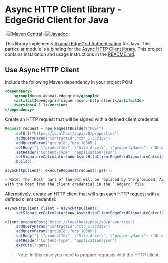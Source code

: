 # Async HTTP Client library - EdgeGrid Client for Java

-[![Maven Central](https://maven-badges.herokuapp.com/maven-central/com.akamai.edgegrid/edgegrid-signer-async-http-client/badge.svg)](https://maven-badges.herokuapp.com/maven-central/com.akamai.edgegrid/edgegrid-signer-async-http-client)
-[![Javadoc](http://www.javadoc.io/badge/com.akamai.edgegrid/edgegrid-signer-async-http-client.svg)](http://www.javadoc.io/doc/com.akamai.edgegrid/edgegrid-signer-async-http-client)

This library implements [Akamai EdgeGrid Authentication](https://techdocs.akamai.com/developer/docs/authenticate-with-edgegrid) for Java.
This particular module is a binding for the [Async HTTP Client library](https://github.com/AsyncHttpClient/async-http-client).
This project contains installation and usage instructions in the [README.md](../README.md).

## Use Async HTTP Client

Include the following Maven dependency in your project POM:

```xml
<dependency>
    <groupId>com.akamai.edgegrid</groupId>
    <artifactId>edgegrid-signer-async-http-client</artifactId>
    <version>4.1.1</version>
</dependency>
```

Create an HTTP request that will be signed with a defined client credential:

```java
Request request = new RequestBuilder("POST")
    .setUrl("https://localhost/papi/v0/properties")
    .addQueryParam("contractId","ctr_1-3CV382")
    .addQueryParam("groupId","grp_18385")
    .setBody("{ \"productId\": \"Site_Accel\", \"propertyName\": \"8LuWyUjwea\" }")
    .setHeader("Content-Type", "application/json")
    .setSignatureCalculator(new AsyncHttpClientEdgeGridSignatureCalculator(clientCredential))
    .build();

asyncHttpClient().executeRequest(request).get();

> Note: The `host` part of the URI will be replaced by the provided `AsyncHttpClientEdgeGridSignatureCalculator`  
with the host from the client credential in the `.edgerc` file.

```

Alternatively, create an HTTP client that will sign each HTTP request with a defined client 
credential:

```java
AsyncHttpClient client = asyncHttpClient()
    .setSignatureCalculator(new AsyncHttpClientEdgeGridSignatureCalculator(clientCredential));

client.preparePost("https://localhost/papi/v0/properties")
    .addQueryParam("contractId","ctr_1-3CV382")
    .addQueryParam("groupId","grp_18385")
    .setBody("{ \"productId\": \"Site_Accel\", \"propertyName\": \"8LuWyUjwea\" }")
    .setHeader("Content-Type", "application/json")
    .execute().get();
```

> Note: In this case you need to prepare requests with the HTTP client.
